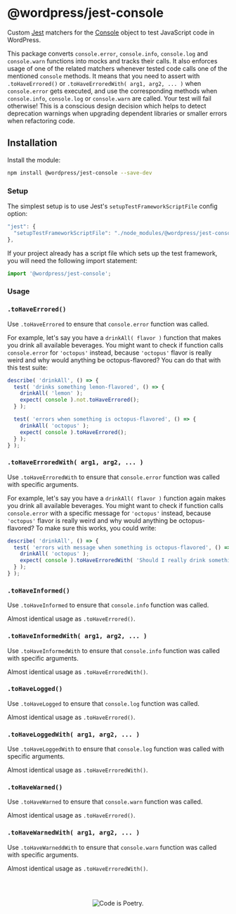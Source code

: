 # @wordpress/jest-console

Custom [Jest](http://facebook.github.io/jest/) matchers for the [Console](https://developer.mozilla.org/en-US/docs/Web/API/Console)
object to test JavaScript code in WordPress.

This package converts `console.error`, `console.info`, `console.log` and `console.warn` functions into mocks and tracks their calls.
It also enforces usage of one of the related matchers whenever tested code calls one of the mentioned `console` methods.
It means that you need to assert with `.toHaveErrored()` or `.toHaveErroredWith( arg1, arg2, ... )` when `console.error`
gets executed, and use the corresponding methods when `console.info`, `console.log` or `console.warn` are called.
Your test will fail otherwise! This is a conscious design decision which helps to detect deprecation warnings when
upgrading dependent libraries or smaller errors when refactoring code.

## Installation

Install the module:

```bash
npm install @wordpress/jest-console --save-dev
```

### Setup

The simplest setup is to use Jest's `setupTestFrameworkScriptFile` config option:

```js
"jest": {
  "setupTestFrameworkScriptFile": "./node_modules/@wordpress/jest-console/build/index.js"
},
```

If your project already has a script file which sets up the test framework, you will need the following import statement:

```js
import '@wordpress/jest-console';
```

### Usage

### `.toHaveErrored()`

Use `.toHaveErrored` to ensure that `console.error` function was called.

For example, let's say you have a `drinkAll( flavor )` function that makes you drink all available beverages.
You might want to check if function calls `console.error` for `'octopus'` instead, because `'octopus'` flavor is really
weird and why would anything be octopus-flavored? You can do that with this test suite:

```js
describe( 'drinkAll', () => {
  test( 'drinks something lemon-flavored', () => {
    drinkAll( 'lemon' );
    expect( console ).not.toHaveErrored();
  } );

  test( 'errors when something is octopus-flavored', () => {
    drinkAll( 'octopus' );
    expect( console ).toHaveErrored();
  } );
} );
```

### `.toHaveErroredWith( arg1, arg2, ... )`

Use `.toHaveErroredWith` to ensure that `console.error` function was called with
specific arguments.

For example, let's say you have a `drinkAll( flavor )` function again makes you drink all available beverages.
You might want to check if function calls `console.error` with a specific message for `'octopus'` instead, because
`'octopus'` flavor is really weird and why would anything be octopus-flavored? To make sure this works, you could write:

```js
describe( 'drinkAll', () => {
  test( 'errors with message when something is octopus-flavored', () => {
    drinkAll( 'octopus' );
    expect( console ).toHaveErroredWith( 'Should I really drink something that is octopus-flavored?' );
  } );
} );
```

### `.toHaveInformed()`

Use `.toHaveInformed` to ensure that `console.info` function was called.

Almost identical usage as `.toHaveErrored()`.

### `.toHaveInformedWith( arg1, arg2, ... )`

Use `.toHaveInformedWith` to ensure that `console.info` function was called with
specific arguments.

Almost identical usage as `.toHaveErroredWith()`.

### `.toHaveLogged()`

Use `.toHaveLogged` to ensure that `console.log` function was called.

Almost identical usage as `.toHaveErrored()`.

### `.toHaveLoggedWith( arg1, arg2, ... )`

Use `.toHaveLoggedWith` to ensure that `console.log` function was called with
specific arguments.

Almost identical usage as `.toHaveErroredWith()`.

### `.toHaveWarned()`

Use `.toHaveWarned` to ensure that `console.warn` function was called.

Almost identical usage as `.toHaveErrored()`.

### `.toHaveWarnedWith( arg1, arg2, ... )`

Use `.toHaveWarneddWith` to ensure that `console.warn` function was called with
specific arguments.

Almost identical usage as `.toHaveErroredWith()`.

<br/><br/><p align="center"><img src="https://s.w.org/style/images/codeispoetry.png?1" alt="Code is Poetry." /></p>

